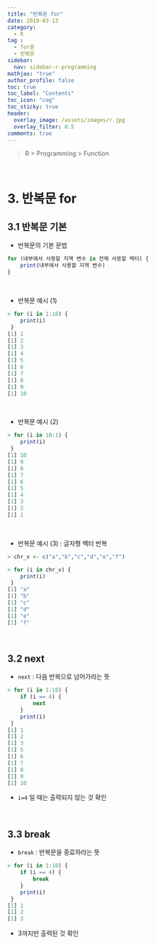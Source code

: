 ```yaml
---
title: "반복문 for"
date: 2019-03-13
category:
  - R
tag :
  - for문
  - 반복문
sidebar:
  nav: sidebar-r-programming
mathjax: "true"
author_profile: false
toc: true
toc_label: "Contents"
toc_icon: "cog"
toc_sticky: true
header:
  overlay_image: /assets/images/r.jpg
  overlay_filter: 0.5
comments: true
---
```

> R > Programming > Function

<br>

# 3. 반복문 for

## 3.1 반복문 기본

- 반복문의 기본 문법
```R
for (내부에서 사용할 지역 변수 in 전체 사용할 벡터) {
	print(내부에서 사용할 지역 변수)
}
```

<br>

- 반복문 예시 (1)
```R
> for (i in 1:10) {
	print(i)
 }
[1] 1
[1] 2
[1] 3
[1] 4
[1] 5
[1] 6
[1] 7
[1] 8
[1] 9
[1] 10
```

<br>

- 반복문 예시 (2)
```R
> for (i in 10:1) {
	print(i)
 }
[1] 10
[1] 9
[1] 8
[1] 7
[1] 6
[1] 5
[1] 4
[1] 3
[1] 2
[1] 1
```

<br>

- 반복문 예시 (3) : 글자형 벡터 반복
```R
> chr_v <- c("a","b","c","d","e","f")
```
```R
> for (i in chr_v) {
	print(i)
 }
[1] "a"
[1] "b"
[1] "c"
[1] "d"
[1] "e"
[1] "f"
```

<br>

## 3.2 next

- `next` : 다음 반복으로 넘어가라는 뜻
```R
> for (i in 1:10) {
	if (i == 4) {
		next
	}
	print(i)
 }
[1] 1
[1] 2
[1] 3
[1] 5
[1] 6
[1] 7
[1] 8
[1] 9
[1] 10
```

- `i=4` 일 때는 출력되지 않는 것 확인

<br>

## 3.3 break

- `break` : 반복문을 종료하라는 뜻
```R
> for (i in 1:10) {
	if (i == 4) {
		break
	}
	print(i)
 }
[1] 1
[1] 2
[1] 3
```

- 3까지만 출력된 것 확인
